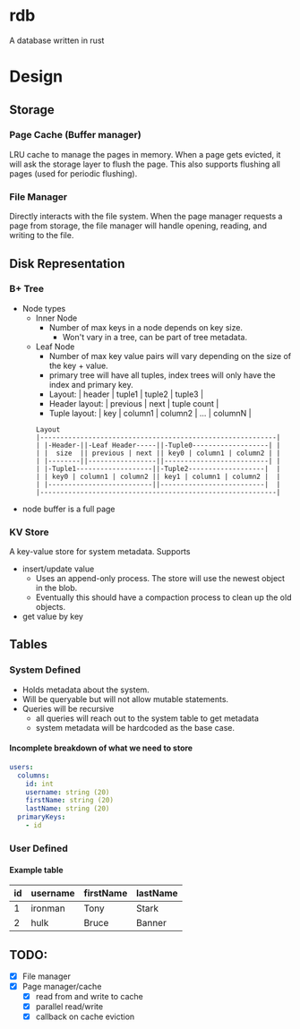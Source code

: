 # rdb
A database written in rust

# Design

## Storage
### Page Cache (Buffer manager)
LRU cache to manage the pages in memory. When a page gets evicted, it will ask the storage layer to flush the page.
This also supports flushing all pages (used for periodic flushing).

### File Manager
Directly interacts with the file system. When the page manager requests a page from storage, the file manager will
handle opening, reading, and writing to the file.

## Disk Representation
### B+ Tree
- Node types 
  - Inner Node
    - Number of max keys in a node depends on key size.
      - Won't vary in a tree, can be part of tree metadata.
  - Leaf Node
    - Number of max key value pairs will vary depending on the size of the key + value.
    - primary tree will have all tuples, index trees will only have the index and primary key.
    - Layout: | header | tuple1 | tuple2 | tuple3 |
    - Header layout: | previous | next | tuple count | 
    - Tuple layout: | key | column1 | column2 | ... | columnN |
    ```
    Layout
    |-----------------------------------------------------------|
    | |-Header-||-Leaf Header-----||-Tuple0-------------------| |
    | |  size  || previous | next || key0 | column1 | column2 | |
    | |--------||-----------------||--------------------------| |
    | |-Tuple1-------------------||-Tuple2-------------------|  |
    | | key0 | column1 | column2 || key1 | column1 | column2 |  |
    | |--------------------------||--------------------------|  |
    |-----------------------------------------------------------|
    ```
- node buffer is a full page

### KV Store
A key-value store for system metadata. Supports
- insert/update value
  - Uses an append-only process. The store will use the newest object in the blob.
  - Eventually this should have a compaction process to clean up the old objects.
- get value by key

## Tables
### System Defined
- Holds metadata about the system.
- Will be queryable but will not allow mutable statements.
- Queries will be recursive
  - all queries will reach out to the system table to get metadata
  - system metadata will be hardcoded as the base case.

#### Incomplete breakdown of what we need to store
```yaml
users:
  columns:
    id: int
    username: string (20)
    firstName: string (20)
    lastName: string (20)
  primaryKeys:
    - id
```
### User Defined
#### Example table
| id | username | firstName | lastName |
| - | - | - | - |
| 1 | ironman | Tony | Stark |
| 2 | hulk | Bruce | Banner |

## TODO:
- [x] File manager
- [x] Page manager/cache
  - [x] read from and write to cache
  - [x] parallel read/write
  - [x] callback on cache eviction